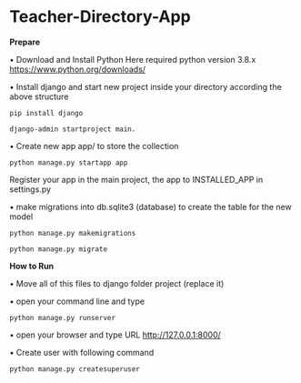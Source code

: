 # Teacher-Directory-App

**Prepare**

•	Download and Install Python Here required python version 3.8.x https://www.python.org/downloads/

•	Install django and start new project inside your directory according the above structure

   	pip install django

   	django-admin startproject main.

•	Create new app app/ to store the collection

   	python manage.py startapp app

 Register your app in the main project, the app to INSTALLED_APP in settings.py
 
•	 make migrations into db.sqlite3 (database) to create the table for the new model

	python manage.py makemigrations

   	python manage.py migrate

**How to Run**

•	Move all of this files to django folder project (replace it)

•	open your command line and type 
	
	python manage.py runserver

•	open your browser and type URL http://127.0.0.1:8000/

•	Create user with following command

	python manage.py createsuperuser


